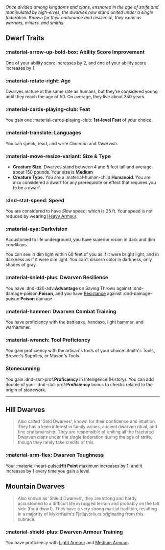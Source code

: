 *Once divided among kingdoms and clans, ensnared in the age of strife and manipulated by high-elves, the dwarves now stand united under a single federation. Known for their endurance and resilience, they excel as warriors, miners, and smiths.*

## Dwarf Traits

### :material-arrow-up-bold-box: Ability Score Improvement
One of your ability score increases by 2, and one of your ability score increases by 1.

### :material-rotate-right: Age
Dwarves mature at the same rate as humans, but they're considered young until they reach the age of 50. On average, they live about 350 years.

### :material-cards-playing-club: Feat
You gain one :material-cards-playing-club: **1st-level Feat** of your choice.

### :material-translate: Languages
You can speak, read, and write *Common* and *Dwarvish*.

### :material-move-resize-variant: Size & Type
- **Creature Size.** Dwarves stand between 4 and 5 feet tall and average about 150 pounds. Your size is **Medium**
- **Creature Type.** You are a :material-human-child:**Humanoid**. You are also considered a dwarf for any prerequisite or effect that requires you to be a dwarf.

### :dnd-stat-speed: Speed
You are considered to have *Slow* speed; which is 25 ft. Your speed is not reduced by wearing [Heavy Armour](../../equipment/armour/index.md#heavy-armor).

### :material-eye: Darkvision
Accustomed to life underground, you have superior vision in dark and dim conditions. 

You can see in dim light within 60 feet of you as if it were bright light, and in darkness as if it were dim light. You can't discern color in darkness, only shades of gray.

### :material-shield-plus: Dwarven Resilience
You have :dnd-d20-adv:**Advantage** on Saving Throws against :dnd-damage-poison:**Poison**, and you have [Resistance](../../gameplay/combat/damage-healing.md#resistance) against :dnd-damage-poison:**Poison** damage.

### :material-hammer: Dwarven Combat Training
You have proficiency with the battleaxe, handaxe, light hammer, and warhammer.

### :material-wrench: Tool Proficiency
You gain proficiency with the artisan's tools of your choice: Smith's Tools, Brewer's Supplies, or Mason's Tools.

### Stonecunning
You gain :dnd-stat-prof:**Proficiency** in Intelligence (History). You can add double of your :dnd-stat-prof:**Proficiency** bonus to checks related to the origin of stonework.

---

## Hill Dwarves
> Also called 'Gold Dwarves', known for their confidence and intuition. They has a keen interest in family values, ancient dwarven ritual, and fine craftsmanship. 
> They are responsible of uniting all the fractured Dwarven clans under the single federation during the age of strife, though they rarely take credits of this.

### :material-arm-flex: Dwarven Toughness
Your :material-heart-pulse:**Hit Point** maximum increases by 1, and it increases by 1 every time you gain a level.

## Mountain Dwarves
> Also known as 'Shield Dwarves', they are strong and hardy, accustomed to a difficult life in rugged terrain and probably on the tall side (for a dwarf). They have a very strong martial tradition, resulting in a majority of Mykrrheim's Fjallavörðurs originating from this subrace. 

### :material-shield-plus: Dwarven Armour Training
You have proficiency with [Light Armour](../../equipment/armour/index.md#light-armor) and [Medium Armour](../../equipment/armour/index.md#medium-armor).

